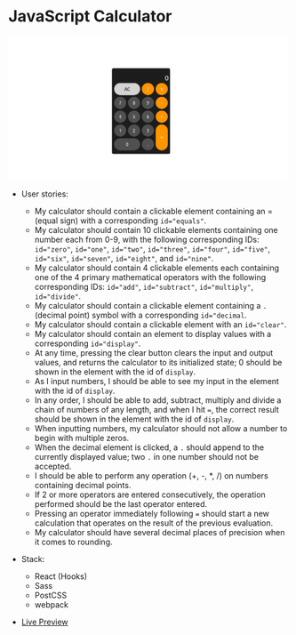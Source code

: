 # JavaScript Calculator

![JavaScript Calculator](https://github.com/erolaliyev/javascript-calculator/blob/master/dist/images/javascript-calculator.png)

- User stories:

  - My calculator should contain a clickable element containing an = (equal sign) with a corresponding `id="equals"`.
  - My calculator should contain 10 clickable elements containing one number each from 0-9, with the following corresponding IDs: `id="zero"`, `id="one"`, `id="two"`, `id="three"`, `id="four"`, `id="five"`, `id="six"`, `id="seven"`, `id="eight"`, and `id="nine"`.
  - My calculator should contain 4 clickable elements each containing one of the 4 primary mathematical operators with the following corresponding IDs: `id="add"`, `id="subtract"`, `id="multiply"`, `id="divide"`.
  - My calculator should contain a clickable element containing a `.` (decimal point) symbol with a corresponding `id="decimal`.
  - My calculator should contain a clickable element with an `id="clear"`.
  - My calculator should contain an element to display values with a corresponding `id="display"`.
  - At any time, pressing the clear button clears the input and output values, and returns the calculator to its initialized state; 0 should be shown in the element with the id of `display`.
  - As I input numbers, I should be able to see my input in the element with the id of `display`.
  - In any order, I should be able to add, subtract, multiply and divide a chain of numbers of any length, and when I hit `=`, the correct result should be shown in the element with the id of `display`.
  - When inputting numbers, my calculator should not allow a number to begin with multiple zeros.
  - When the decimal element is clicked, a `.` should append to the currently displayed value; two `.` in one number should not be accepted.
  - I should be able to perform any operation (+, -, \*, /) on numbers containing decimal points.
  - If 2 or more operators are entered consecutively, the operation performed should be the last operator entered.
  - Pressing an operator immediately following `=` should start a new calculation that operates on the result of the previous evaluation.
  - My calculator should have several decimal places of precision when it comes to rounding.

- Stack:

  - React (Hooks)
  - Sass
  - PostCSS
  - webpack

- [Live Preview](https://erol-fcc-javascript-calculator.surge.sh/)

